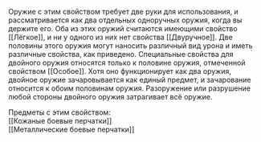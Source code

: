 Оружие с этим свойством требует две руки для использования, и рассматривается как два отдельных одноручных оружия, когда вы держите его. Оба из этих оружий считаются имеющими свойство [[Лёгкое]], и ни у одного из них нет свойства [[Двуручное]]. Две половины этого оружия могут наносить различный вид урона и иметь различные свойства, как приведено. Специальные свойства для двойного оружия относятся только к половине оружия, отмеченной свойством [[Особое]]. Хотя оно функционирует как два оружия, двойное оружие зачаровывается как единый предмет, и зачарование относится к обоим половинам оружия. Разоружение или разрушение любой стороны двойного оружия затрагивает всё оружие.

Предметы с этим свойством:<br>
[[Кожаные боевые перчатки]]<br>
[[Металлические боевые перчатки]]<br>